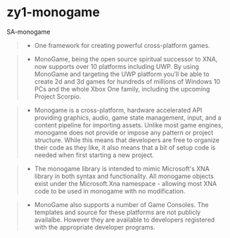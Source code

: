 # zy1-monogame
SA-monogame

> * One framework for creating powerful cross-platform games.

> * MonoGame, being the open source spiritual successor to XNA, now supports over 10 platforms including UWP.  By using MonoGame and targeting the UWP platform you’ll be able to create 2d and 3d games for hundreds of millions of Windows 10 PCs and the whole Xbox One family, including the upcoming Project Scorpio.

> * Monogame is a cross-platform, hardware accelerated API providing graphics, audio, game state management, input, and a content pipeline for importing assets. Unlike most game engines, monogame does not provide or impose any pattern or project structure. While this means that developers are free to organize their code as they like, it also means that a bit of setup code is needed when first starting a new project.

> * The monogame library is intended to mimic Microsoft's XNA library in both syntax and functionality. All monogame objects exist under the Microsoft.Xna namespace - allowing most XNA code to be used in monogame with no modification.

> * MonoGame also supports a number of Game Consoles. The templates and source for these platforms are not publicly availalbe. However they are available to developers registered with the appropriate developer programs.
